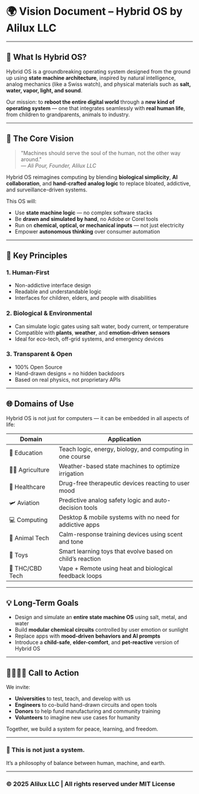 # 🌍 Vision Document – Hybrid OS by Alilux LLC

---

## 🧠 What Is Hybrid OS?

Hybrid OS is a groundbreaking operating system designed from the ground up using **state machine architecture**, inspired by natural intelligence, analog mechanics (like a Swiss watch), and physical materials such as **salt, water, vapor, light, and sound**.

Our mission: to **reboot the entire digital world** through a **new kind of operating system** — one that integrates seamlessly with **real human life**, from children to grandparents, animals to industry.

---

## 🎯 The Core Vision

> "Machines should serve the soul of the human, not the other way around."  
> — *Ali Pour, Founder, Alilux LLC*

Hybrid OS reimagines computing by blending **biological simplicity**, **AI collaboration**, and **hand-crafted analog logic** to replace bloated, addictive, and surveillance-driven systems.

This OS will:
- Use **state machine logic** — no complex software stacks
- Be **drawn and simulated by hand**, no Adobe or Corel tools
- Run on **chemical, optical, or mechanical inputs** — not just electricity
- Empower **autonomous thinking** over consumer automation

---

## 🧱 Key Principles

### 1. Human-First
- Non-addictive interface design
- Readable and understandable logic
- Interfaces for children, elders, and people with disabilities

### 2. Biological & Environmental
- Can simulate logic gates using salt water, body current, or temperature
- Compatible with **plants**, **weather**, and **emotion-driven sensors**
- Ideal for eco-tech, off-grid systems, and emergency devices

### 3. Transparent & Open
- 100% Open Source
- Hand-drawn designs = no hidden backdoors
- Based on real physics, not proprietary APIs

---

## 🌐 Domains of Use

Hybrid OS is not just for computers — it can be embedded in all aspects of life:

| Domain | Application |
|--------|-------------|
| 🏫 Education | Teach logic, energy, biology, and computing in one course |
| 🧑‍🌾 Agriculture | Weather-based state machines to optimize irrigation |
| 🏥 Healthcare | Drug-free therapeutic devices reacting to user mood |
| 🛩️ Aviation | Predictive analog safety logic and auto-decision tools |
| 💻 Computing | Desktop & mobile systems with no need for addictive apps |
| 🐶 Animal Tech | Calm-response training devices using scent and tone |
| 🧒 Toys | Smart learning toys that evolve based on child’s reaction |
| 🌿 THC/CBD Tech | Vape + Remote using heat and biological feedback loops |

---

## 💡 Long-Term Goals

- Design and simulate an **entire state machine OS** using salt, metal, and water
- Build **modular chemical circuits** controlled by user emotion or sunlight
- Replace apps with **mood-driven behaviors and AI prompts**
- Introduce a **child-safe**, **elder-comfort**, and **pet-reactive** version of Hybrid OS

---

## 🫱🏽‍🫲🏿 Call to Action

We invite:
- **Universities** to test, teach, and develop with us
- **Engineers** to co-build hand-drawn circuits and open tools
- **Donors** to help fund manufacturing and community training
- **Volunteers** to imagine new use cases for humanity

Together, we build a system for peace, learning, and freedom.

---

### 🌱 This is not just a system.
It’s a philosophy of balance between human, machine, and earth.

---

### © 2025 Alilux LLC | All rights reserved under MIT License
